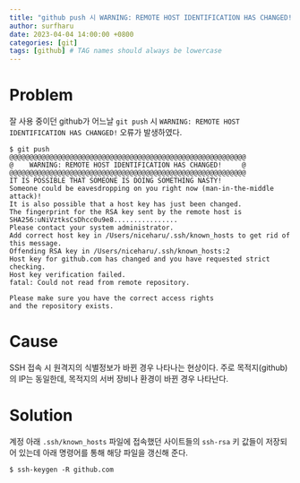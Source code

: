 ```yaml
---
title: "github push 시 WARNING: REMOTE HOST IDENTIFICATION HAS CHANGED!" 
author: surfharu
date: 2023-04-04 14:00:00 +0800
categories: [git]
tags: [github] # TAG names should always be lowercase
---
```


# Problem
잘 사용 중이던 github가 어느날 `git push` 시 `WARNING: REMOTE HOST IDENTIFICATION HAS CHANGED!` 오류가 발생하였다.
```console
$ git push
@@@@@@@@@@@@@@@@@@@@@@@@@@@@@@@@@@@@@@@@@@@@@@@@@@@@@@@@@@@
@    WARNING: REMOTE HOST IDENTIFICATION HAS CHANGED!     @
@@@@@@@@@@@@@@@@@@@@@@@@@@@@@@@@@@@@@@@@@@@@@@@@@@@@@@@@@@@
IT IS POSSIBLE THAT SOMEONE IS DOING SOMETHING NASTY!
Someone could be eavesdropping on you right now (man-in-the-middle attack)!
It is also possible that a host key has just been changed.
The fingerprint for the RSA key sent by the remote host is
SHA256:uNiVztksCsDhcc0u9e8................
Please contact your system administrator.
Add correct host key in /Users/niceharu/.ssh/known_hosts to get rid of this message.
Offending RSA key in /Users/niceharu/.ssh/known_hosts:2
Host key for github.com has changed and you have requested strict checking.
Host key verification failed.
fatal: Could not read from remote repository.

Please make sure you have the correct access rights
and the repository exists.
```

# Cause
SSH 접속 시 원격지의 식별정보가 바뀐 경우 나타나는 현상이다. 주로 목적지(github)의 IP는 동일한데, 목적지의 서버 장비나 환경이 바뀐 경우 나타난다.

# Solution
계정 아래 `.ssh/known_hosts` 파일에 접속했던 사이트들의 `ssh-rsa` 키 값들이 저장되어 있는데 아래 명령어를 통해 해당 파일을 갱신해 준다. 
```console
$ ssh-keygen -R github.com
```